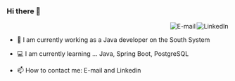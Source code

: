 ### Hi there 👋
<a href="https://www.linkedin.com/in/p%C3%A2mela-costa-177bb41b3/">
<img align="right" alt="LinkedIn" src="https://www.linkedin.com/in/jos%C3%A9-souza-483a89191/"/>
</a>

<a href="mailto:joseluisdesouzaav@gmail.com">
<img align="right" alt="E-mail" src="https://img.shields.io/badge/-How%20to%20reach%20me-red"/>
</a>

<br/>



- 🚀 I am currently working as a Java developer on the South System

- 💻 I am currently learning ... Java, Spring Boot, PostgreSQL

- 📫 How to contact me: E-mail and Linkedin

